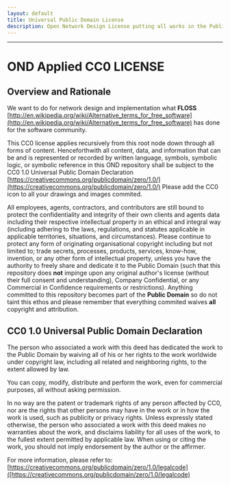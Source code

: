 ```yaml
---
layout: default
title: Universal Public Domain License
description: Open Network Design License putting all works in the Public Domain
---
```


---

# OND Applied CC0 LICENSE

## Overview and Rationale

We want to do for network design and implementation what **FLOSS** 
[http://en.wikipedia.org/wiki/Alternative_terms_for_free_software](http://en.wikipedia.org/wiki/Alternative_terms_for_free_software) has done for the software community.

This CC0 license applies recursively from this root node down through all forms of 
content. Henceforthwith all content, data, and information that can be and is 
represented or recorded by written language, symbols, symbolic logic, or symbolic 
reference in this OND repository shall be subject to the CC0 1.0 Universal Public 
Domain Declaration
[https://creativecommons.org/publicdomain/zero/1.0/](https://creativecommons.org/publicdomain/zero/1.0/) 
Please add the CC0 icon to all your drawings and images commited.

All employees, agents, contractors, and contributors are still bound to protect 
the confidentiality and integrity of their own clients and agents data including
their respective intellectual property in an ethical and integral way (including 
adhering to the laws, regulations, and statutes applicable in applicable territories, 
situations, and circumstances). Please continue to protect any form of originating 
organisational copyright including but not limited to; trade secrets, processes, 
products, services, know-how, invention, or any other form of intellectual property, 
unless you have the authority to freely share and dedicate it to the Public Domain 
(such that this repository does **not** impinge upon any original author's license 
(without their full consent and understanding), Company Confidential, or any 
Commercial in Confidence requirements or restrictions). Anything committed to this 
repository becomes part of the **Public Domain** so do not taint this ethos and 
please remember that everything commited waives **all** copyright and attribution.

## CC0 1.0 Universal Public Domain Declaration

The person who associated a work with this deed has dedicated the work to the 
Public Domain by waiving all of his or her rights to the work worldwide under 
copyright law, including all related and neighboring rights, to the extent allowed 
by law.

You can copy, modify, distribute and perform the work, even for commercial purposes, 
all without asking permission.

In no way are the patent or trademark rights of any person affected by CC0, nor are 
the rights that other persons may have in the work or in how the work is used, such 
as publicity or privacy rights. Unless expressly stated otherwise, the person who 
associated a work with this deed makes no warranties about the work, and disclaims 
liability for all uses of the work, to the fullest extent permitted by applicable law.
When using or citing the work, you should not imply endorsement by the author or the 
affirmer.

For more information, please refer to:
[https://creativecommons.org/publicdomain/zero/1.0/legalcode]([https://creativecommons.org/publicdomain/zero/1.0/legalcode)
